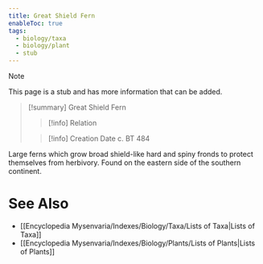 ```yaml
---
title: Great Shield Fern
enableToc: true
tags:
  - biology/taxa
  - biology/plant
  - stub
---
```


> [!note]
> This page is a stub and has more information that can be added.

> [!summary] Great Shield Fern
> > [!info] Relation
>
> > [!info] Creation Date
> > c. BT 484

Large ferns which grow broad shield-like hard and spiny fronds to protect themselves from herbivory. Found on the eastern side of the southern continent.

# See Also
- [[Encyclopedia Mysenvaria/Indexes/Biology/Taxa/Lists of Taxa|Lists of Taxa]]
- [[Encyclopedia Mysenvaria/Indexes/Biology/Plants/Lists of Plants|Lists of Plants]]
